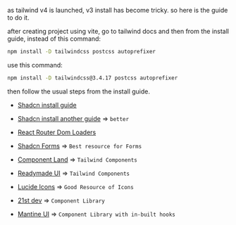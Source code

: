 as tailwind v4 is launched, v3 install has become tricky.
so here is the guide to do it.

after creating project using vite, go to tailwind docs and then from the install guide, instead of this command:

```bash
npm install -D tailwindcss postcss autoprefixer
```

use this command:

```bash
npm install -D tailwindcss@3.4.17 postcss autoprefixer
```

then follow the usual steps from the install guide.

- [Shadcn install guide](https://medium.com/@mohammadkaifm/how-to-set-up-vite-react-project-without-typescript-to-use-shadcn-ecc6c1dffce3)
- [Shadcn install another guide](https://kizito917.hashnode.dev/how-to-setup-shadcnui-in-a-react-application-without-typescript) => `better`

- [React Router Dom Loaders](https://dev.to/shaancodes/a-brief-intro-about-loaders-in-react-router-54d)
- [Shadcn Forms](https://ui.shadcn.com/docs/components/form) => `Best resource for Forms`
- [Component Land](https://componentland.com/) => `Tailwind Components`
- [Readymade UI](https://readymadeui.com/) => `Tailwind Components`
- [Lucide Icons](https://lucide.dev/) => `Good Resource of Icons`
- [21st dev](https://21st.dev/?tab=components&sort=recommended) => `Component Library`
- [Mantine UI](https://mantine.dev/) => `Component Library with in-built hooks`
